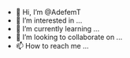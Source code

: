 - 👋 Hi, I’m @AdefemT
- 👀 I’m interested in ...
- 🌱 I’m currently learning ...
- 💞️ I’m looking to collaborate on ...
- 📫 How to reach me ...

<!---
AdefemT/AdefemT is a ✨ special ✨ repository because its `README.md` (this file) appears on your GitHub profile.
You can click the Preview link to take a look at your changes.
--->
